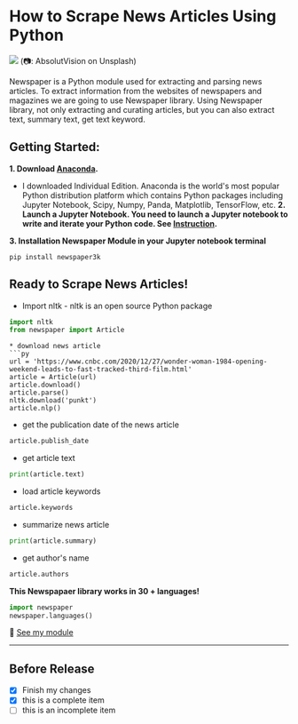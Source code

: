# How to Scrape News Articles Using Python
![](https://images.unsplash.com/photo-1504711434969-e33886168f5c?ixlib=rb-1.2.1&ixid=MXwxMjA3fDB8MHxwaG90by1wYWdlfHx8fGVufDB8fHw%3D&auto=format&fit=crop&w=1350&q=80)
(📷: AbsolutVision on Unsplash)

Newspaper is a Python module used for extracting and parsing news articles. To extract information from the websites of newspapers and magazines we are going to use Newspaper library.
Using Newspaper library, not only extracting and curating articles, but you can also extract text, summary text, get text keyword.


## Getting Started:
**1. Download [Anaconda](https://docs.anaconda.com/anaconda/user-guide/tasks/install-packages/).**
* I downloaded Individual Edition. Anaconda is the world's most popular Python distribution platform which contains Python packages including Jupyter Notebook, Scipy, Numpy, Panda, Matplotlib, TensorFlow, etc. 
**2. Launch a Jupyter Notebook. You need to launch a Jupyter notebook to write and iterate your Python code. See [Instruction](https://www.codecademy.com/articles/how-to-use-jupyter-notebooks/).**

**3. Installation Newspaper Module in your Jupyter notebook terminal**
```
pip install newspaper3k
```

## Ready to Scrape News Articles!

* Import nltk - nltk is an open source Python package
```py
import nltk
from newspaper import Article
```
```
* download news article
```py
url = 'https://www.cnbc.com/2020/12/27/wonder-woman-1984-opening-weekend-leads-to-fast-tracked-third-film.html'
article = Article(url)
article.download()
article.parse()
nltk.download('punkt')
article.nlp()
```

* get the publication date of the news article
```py
article.publish_date
```

* get article text
```py
print(article.text)
```

* load article keywords
```py
article.keywords
```

* summarize news article 
```py
print(article.summary)
```

* get author's name
```py
article.authors
```

**This Newspapaer library works in 30 + languages!**
```py
import newspaper
newspaper.languages()
```


:file_folder: [See my module](https://github.com/Conniekoh/Web-Scrapping/blob/master/codility/How%20to%20Scrap%20News%20Article.ipynb)
___
## Before Release
- [x] Finish my changes
- [x] this is a complete item
- [ ] this is an incomplete item
